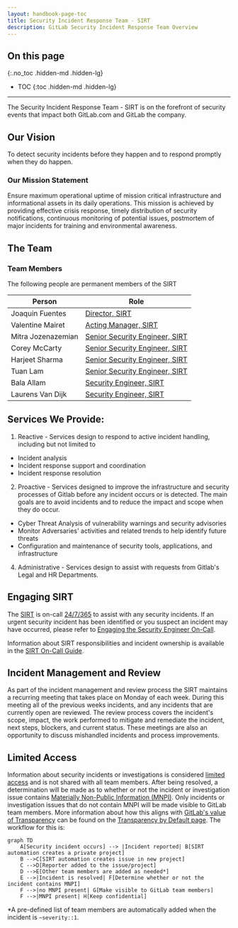 ```yaml
---
layout: handbook-page-toc
title: Security Incident Response Team - SIRT
description: GitLab Security Incident Response Team Overview 
---
```


## On this page
{:.no_toc .hidden-md .hidden-lg}

- TOC
{:toc .hidden-md .hidden-lg}

----

The Security Incident Response Team - SIRT is on the forefront of security events that impact both GitLab.com and GitLab the company.

## <i class="fas fa-rocket" id="biz-tech-icons"></i> Our Vision

To detect security incidents before they happen and to respond promptly when they do happen. 

### Our Mission Statement

Ensure maximum operational uptime of mission critical infrastructure and informational assets in its daily operations. This mission is achieved by providing effective crisis response, timely distribution of security notifications, continuous monitoring of potential issues, postmortem of major incidents for training and environmental awareness.

## <i class="fas fa-users" id="biz-tech-icons"></i> The Team

### Team Members

The following people are permanent members of the SIRT

<table>
<thead>
<tr>
<th>Person</th>
<th>Role</th>
</tr>
</thead>
<tbody>
<tr>
<td>Joaquin Fuentes</td>
<td><a href="/job-families/engineering/security-incident-response-team/#manager-security-incident-response-team">Director, SIRT</a></td>
</tr>
<tr>
<td>Valentine Mairet</td>
<td><a href="/job-families/engineering/security-incident-response-team/#manager-security-incident-response-team">Acting Manager, SIRT</a></td>
</tr>
<tr>
<td>Mitra Jozenazemian</td>
<td><a href="/job-families/engineering/security-incident-response-team/#senior-security-incident-response-team-engineer">Senior Security Engineer, SIRT</a></td>
</tr>
<tr>
<td>Corey McCarty</td>
<td><a href="/job-families/engineering/security-incident-response-team/#senior-security-incident-response-team-engineer">Senior Security Engineer, SIRT</a></td>
</tr>
<tr>
<td>Harjeet Sharma</td>
<td><a href="/job-families/engineering/security-incident-response-team/#senior-security-incident-response-team-engineer">Senior Security Engineer, SIRT</a></td>
</tr>
<tr>
<td>Tuan Lam</td>
<td><a href="/job-families/engineering/security-incident-response-team/#senior-security-incident-response-team-engineer">Senior Security Engineer, SIRT</a></td>
</tr>
<tr>
<td>Bala Allam</td>
<td><a href="/job-families/engineering/security-incident-response-team/#security-incident-response-team-engineer-intermediate">Security Engineer, SIRT</a></td>
</tr>
<tr>
<td>Laurens Van Dijk</td>
<td><a href="/job-families/engineering/security-incident-response-team/#security-incident-response-team-engineer-intermediate">Security Engineer, SIRT</a></td>
</tr>
</tbody>
</table>

## <i class="fas fa-stream" id="biz-tech-icons"></i> Services We Provide:
1. Reactive - Services design to respond to active incident handling, including but not limited to 
- Incident analysis 
- Incident response support and coordination 
- Incident response resolution 
2. Proactive - Services designed to improve the infrastructure  and security  processes of Gitlab before any incident occurs or is detected. The main goals are to avoid incidents and to reduce the impact and scope when they do occur. 
- Cyber Threat Analysis of vulnerability warnings and security advisories
- Monitor Adversaries' activities and related trends to help identify future threats 
- Configuration and maintenance of security tools, applications, and infrastructure
4. Administrative - Services design to assist with requests from Gitlab's Legal and HR Departments.

## <i class="fas fa-bullseye" id="biz-tech-icons"></i> Engaging SIRT

The [SIRT](/handbook/engineering/security/security-operations/sirt) is on-call [24/7/365](/handbook/on-call/#security-team-on-call-rotation) to assist with any security incidents. If an urgent security incident has been identified or you suspect an incident may have occurred, please refer to [Engaging the Security Engineer On-Call](/handbook/engineering/security/security-operations/sirt/engaging-security-on-call.html).

Information about SIRT responsibilities and incident ownership is available in the [SIRT On-Call Guide](/handbook/engineering/security/secops-oncall.html).

## <i class="fas fa-receipt" id="biz-tech-icons"></i> Incident Management and Review

As part of the incident management and review process the SIRT maintains a recurring meeting that takes place on Monday of each week. During this meeting all of the previous weeks incidents, and any incidents that are currently open are reviewed. The review process covers the incident's scope, impact, the work performed to mitigate and remediate the incident, next steps, blockers, and current status. These meetings are also an opportunity to discuss mishandled incidents and process improvements.

## Limited Access

Information about security incidents or investigations is considered [limited access](https://about.gitlab.com/handbook/communication/confidentiality-levels/#limited-access) and is not shared with all team members. After being resolved, a determination will be made as to whether or not the incident or investigation issue contains [Materially Non-Public Information (MNPI)](https://about.gitlab.com/handbook/product/product-safe-guidance/#materially-non-public-information). Only incidents or investigation issues that do not contain MNPI will be made visible to GitLab team members. More information about how this aligns with [GitLab's value of Transparency](https://about.gitlab.com/handbook/values/#transparency) can be found on the [Transparency by Default page](https://about.gitlab.com/handbook/engineering/security/transparency_by_default.html). The workflow for this is:

```mermaid
graph TD
    A[Security incident occurs] --> |Incident reported| B[SIRT automation creates a private project]
    B -->C[SIRT automation creates issue in new project]
    C -->D[Reporter added to the issue/project]
    D -->E[Other team members are added as needed*]
    E -->|Incident is resolved| F[Determine whether or not the incident contains MNPI]
    F -->|no MNPI present| G[Make visible to GitLab team members]
    F -->|MNPI present| H[Keep confidential]
```

\*A pre-defined list of team members are automatically added when the incident is `~severity::1`.
